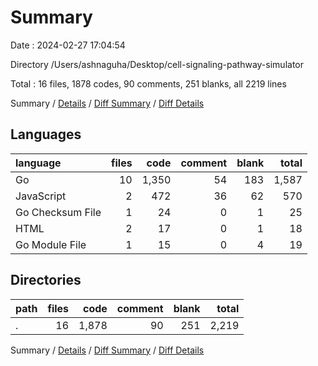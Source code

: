 # Summary

Date : 2024-02-27 17:04:54

Directory /Users/ashnaguha/Desktop/cell-signaling-pathway-simulator

Total : 16 files,  1878 codes, 90 comments, 251 blanks, all 2219 lines

Summary / [Details](details.md) / [Diff Summary](diff.md) / [Diff Details](diff-details.md)

## Languages
| language | files | code | comment | blank | total |
| :--- | ---: | ---: | ---: | ---: | ---: |
| Go | 10 | 1,350 | 54 | 183 | 1,587 |
| JavaScript | 2 | 472 | 36 | 62 | 570 |
| Go Checksum File | 1 | 24 | 0 | 1 | 25 |
| HTML | 2 | 17 | 0 | 1 | 18 |
| Go Module File | 1 | 15 | 0 | 4 | 19 |

## Directories
| path | files | code | comment | blank | total |
| :--- | ---: | ---: | ---: | ---: | ---: |
| . | 16 | 1,878 | 90 | 251 | 2,219 |

Summary / [Details](details.md) / [Diff Summary](diff.md) / [Diff Details](diff-details.md)